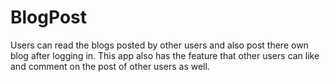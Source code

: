 # BlogPost
Users can read the blogs posted by other users and also post there own blog after logging in. This app also has the feature that other users can like and comment on the post of other users as well. 
